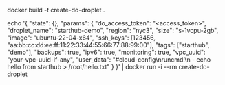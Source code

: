 docker build -t create-do-droplet .

echo '{
  "state": {},
  "params": {
    "do_access_token": "<access_token>",
    "droplet_name": "starthub-demo",
    "region": "nyc3",
    "size": "s-1vcpu-2gb",
    "image": "ubuntu-22-04-x64",
    "ssh_keys": [123456, "aa:bb:cc:dd:ee:ff:11:22:33:44:55:66:77:88:99:00"],
    "tags": ["starthub", "demo"],
    "backups": true,
    "ipv6": true,
    "monitoring": true,
    "vpc_uuid": "your-vpc-uuid-if-any",
    "user_data": "#cloud-config\nruncmd:\n  - echo hello from starthub > /root/hello.txt"
  }
}' | docker run -i --rm create-do-droplet

